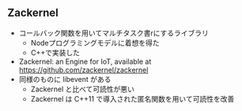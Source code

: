 ## Zackernel

* コールバック関数を用いてマルチタスク書rにするライブラリ
	* Nodeプログラミングモデルに着想を得た
	* C++で実装した
* Zackernel: an Engine for IoT, available at https://github.com/zackernel/zackernel
* 同様のものに libevent がある
	* Zackernel と比べて可読性が悪い
	* Zackernel は C++11 で導入された匿名関数を用いて可読性を改善
